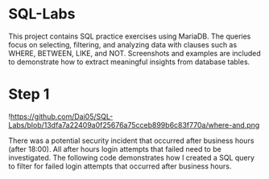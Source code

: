 # SQL-Labs
This project contains SQL practice exercises using MariaDB. The queries focus on selecting, filtering, and analyzing data with clauses such as WHERE, BETWEEN, LIKE, and NOT. Screenshots and examples are included to demonstrate how to extract meaningful insights from database tables.

# Step 1
!https://github.com/Dai05/SQL-Labs/blob/13dfa7a22409a0f25676a75cceb899b6c83f770a/where-and.png

There was a potential security incident that occurred after business hours (after 18:00). All after hours login attempts that failed need to be investigated.
The following code demonstrates how I created a SQL query to filter for failed login attempts that occurred after business hours.

